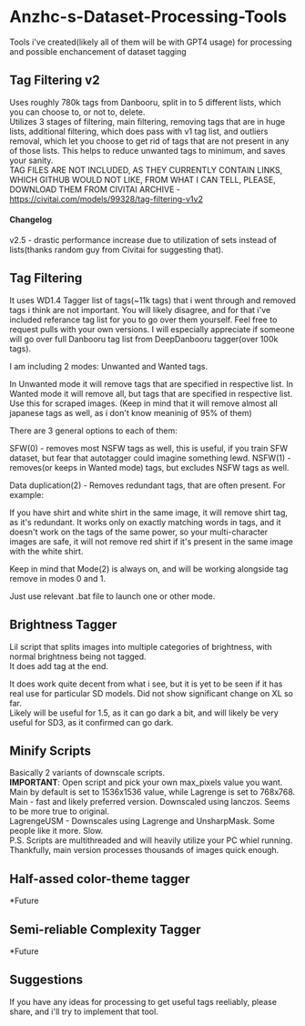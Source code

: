 # Anzhc-s-Dataset-Processing-Tools
Tools i've created(likely all of them will be with GPT4 usage) for processing and possible enchancement of dataset tagging
## Tag Filtering v2  
Uses roughly 780k tags from Danbooru, split in to 5 different lists, which you can choose to, or not to, delete.  
Utilizes 3 stages of filtering, main filtering, removing tags that are in huge lists, additional filtering, which does pass with v1 tag list, and outliers removal, which let you choose to get rid of tags that are not present in any of those lists. This helps to reduce unwanted tags to minimum, and saves your sanity.  
TAG FILES ARE NOT INCLUDED, AS THEY CURRENTLY CONTAIN LINKS, WHICH GITHUB WOULD NOT LIKE, FROM WHAT I CAN TELL, PLEASE, DOWNLOAD THEM FROM CIVITAI ARCHIVE - https://civitai.com/models/99328/tag-filtering-v1v2  
#### Changelog  
v2.5 - drastic performance increase due to utilization of sets instead of lists(thanks random guy from Civitai for suggesting that).  
## Tag Filtering
It uses WD1.4 Tagger list of tags(~11k tags) that i went through and removed tags i think are not important. You will likely disagree, and for that i've included referance tag list for you to go over them yourself. Feel free to request pulls with your own versions.
I will especially appreciate if someone will go over full Danbooru tag list from DeepDanbooru tagger(over 100k tags).

I am including 2 modes: Unwanted and Wanted tags.

In Unwanted mode it will remove tags that are specified in respective list.
In Wanted mode it will remove all, but tags that are specified in respective list. Use this for scraped images. (Keep in mind that it will remove almost all japanese tags as well, as i don't know meaninig of 95% of them)

There are 3 general options to each of them:

SFW(0) - removes most NSFW tags as well, this is useful, if you train SFW dataset, but fear that autotagger could imagine something lewd.
NSFW(1) - removes(or keeps in Wanted mode) tags, but excludes NSFW tags as well.

Data duplication(2) - Removes redundant tags, that are often present. For example:

If you have shirt and white shirt in the same image, it will remove shirt tag, as it's redundant. It works only on exactly matching words in tags, and it doesn't work on the tags of the same power, so your multi-character images are safe, it will not remove red shirt if it's present in the same image with the white shirt.

Keep in mind that Mode(2) is always on, and will be working alongside tag remove in modes 0 and 1.

Just use relevant .bat file to launch one or other mode.

## Brightness Tagger  
Lil script that splits images into multiple categories of brightness, with normal brightness being not tagged.  
It does add tag at the end.  

It does work quite decent from what i see, but it is yet to be seen if it has real use for particular SD models. Did not show significant change on XL so far.  
Likely will be useful for 1.5, as it can go dark a bit, and will likely be very useful for SD3, as it confirmed can go dark.

## Minify Scripts  
Basically 2 variants of downscale scripts.  
**IMPORTANT**: Open script and pick your own max_pixels value you want. Main by default is set to 1536x1536 value, while Lagrenge is set to 768x768.
Main - fast and likely preferred version. Downscaled using lanczos. Seems to be more true to original.  
LagrengeUSM - Downscales using Lagrenge and UnsharpMask. Some people like it more. Slow.  
P.S. Scripts are multithreaded and will heavily utilize your PC whiel running. Thankfully, main version processes thousands of images quick enough.


## Half-assed color-theme tagger
*Future

## Semi-reliable Complexity Tagger
*Future

## Suggestions
If you have any ideas for processing to get useful tags reeliably, please share, and i'll try to implement that tool.
